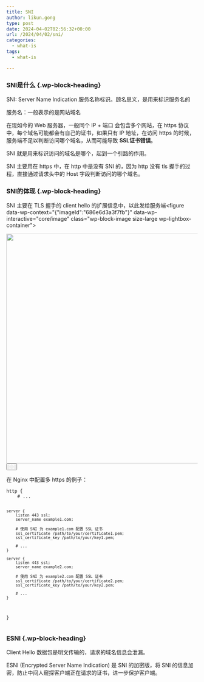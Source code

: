 ```yaml
---
title: SNI
author: likun.gong
type: post
date: 2024-04-02T02:56:32+00:00
url: /2024/04/02/sni/
categories:
  - what-is
tags:
  - what-is

---
```

### SNI是什么 {.wp-block-heading}

SNI: Server Name Indication 服务名称标识。顾名思义，是用来标识服务名的

服务名：一般表示的是网站域名

在现如今的 Web 服务器，一般同个 IP + 端口 会包含多个网站，在 https 协议中，每个域名可能都会有自己的证书，如果只有 IP 地址，在访问 https 的时候，服务端不足以判断访问哪个域名，从而可能导致 **SSL证书错误**。

SNI 就是用来标识访问的域名是哪个，起到一个引路的作用。

SNI 主要用在 https 中，在 http 中是没有 SNI 的，因为 http 没有 tls 握手的过程，直接通过请求头中的 Host 字段判断访问的哪个域名。

### SNI的体现 {.wp-block-heading}

SNI 主要在 TLS 握手的 client hello 的扩展信息中，以此发给服务端<figure data-wp-context="{"imageId":"686e6d3a3f7fb"}" data-wp-interactive="core/image" class="wp-block-image size-large wp-lightbox-container">

<img loading="lazy" decoding="async" width="1024" height="604" data-wp-class--hide="state.isContentHidden" data-wp-class--show="state.isContentVisible" data-wp-init="callbacks.setButtonStyles" data-wp-on-async--click="actions.showLightbox" data-wp-on-async--load="callbacks.setButtonStyles" data-wp-on-async-window--resize="callbacks.setButtonStyles" src="https://glog.likungong.com/wp-content/uploads/2024/04/image-1024x604.png" alt="" class="wp-image-93" srcset="https://glog.likungong.com/wp-content/uploads/2024/04/image-1024x604.png 1024w, https://glog.likungong.com/wp-content/uploads/2024/04/image-300x177.png 300w, https://glog.likungong.com/wp-content/uploads/2024/04/image-768x453.png 768w, https://glog.likungong.com/wp-content/uploads/2024/04/image.png 1230w" sizes="auto, (max-width: 1024px) 100vw, 1024px" /> 
			<button
			class="lightbox-trigger"
			type="button"
			aria-haspopup="dialog"
			aria-label="放大"
			data-wp-init="callbacks.initTriggerButton"
			data-wp-on-async--click="actions.showLightbox"
			data-wp-style--right="state.imageButtonRight"
			data-wp-style--top="state.imageButtonTop"
		> <svg xmlns="http://www.w3.org/2000/svg" width="12" height="12" fill="none" viewBox="0 0 12 12"> <path fill="#fff" d="M2 0a2 2 0 0 0-2 2v2h1.5V2a.5.5 0 0 1 .5-.5h2V0H2Zm2 10.5H2a.5.5 0 0 1-.5-.5V8H0v2a2 2 0 0 0 2 2h2v-1.5ZM8 12v-1.5h2a.5.5 0 0 0 .5-.5V8H12v2a2 2 0 0 1-2 2H8Zm2-12a2 2 0 0 1 2 2v2h-1.5V2a.5.5 0 0 0-.5-.5H8V0h2Z" /> </svg> </button></figure> 

在 Nginx 中配置多 https 的例子：

<div class="hcb_wrap">
  <pre class="prism line-numbers lang-json" data-lang="JSON"><code>http {
    # ...
   
    server {
        listen 443 ssl;
        server_name example1.com;

        # 使用 SNI 为 example1.com 配置 SSL 证书
        ssl_certificate /path/to/your/certificate1.pem;
        ssl_certificate_key /path/to/your/key1.pem;

        # ...
    }

    server {
        listen 443 ssl;
        server_name example2.com;

        # 使用 SNI 为 example2.com 配置 SSL 证书
        ssl_certificate /path/to/your/certificate2.pem;
        ssl_certificate_key /path/to/your/key2.pem;

        # ...
    }
}
</code></pre>
</div>

### ESNI {.wp-block-heading}

Client Hello 数据包是明文传输的，请求的域名信息会泄漏。

ESNI (Encrypted Server Name Indication) 是 SNI 的加密版，将 SNI 的信息加密，防止中间人窥探客户端正在请求的证书，进一步保护客户端。